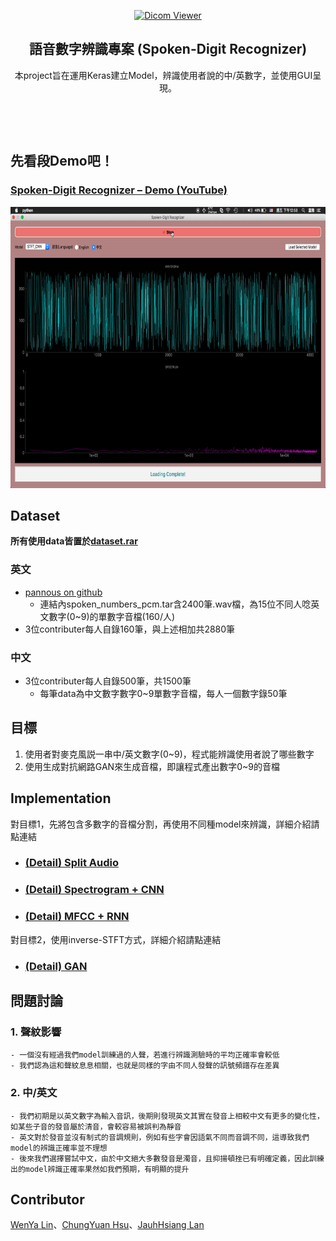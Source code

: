 <p align="center">
  <a href=#>
    <img src="https://cdn.pixabay.com/photo/2017/02/27/19/34/microphone-2104091_1280.png" alt="Dicom Viewer" width="96" height="96">
  </a>
  <h2 align="center">語音數字辨識專案 (Spoken-Digit Recognizer)</h2>
  <div align="center">
    本project旨在運用Keras建立Model，辨識使用者說的中/英數字，並使用GUI呈現。
  </div>
</p>

<p align="center"><a href="https://github.com/wenya-chungyuan-jauhhsiang/Spoken-Digit-Recognizer/tree/master/src/split_audio"><img src="https://img.shields.io/badge/Split--Audio-src-brightgreen.svg" alt="" /></a>
<a href="https://github.com/wenya-chungyuan-jauhhsiang/Spoken-Digit-Recognizer/tree/master/src/Spectrogram_CNN"><img src="https://img.shields.io/badge/Spectrogram%2BCNN-src-brightgreen.svg" alt="" /></a>
<a href="https://github.com/wenya-chungyuan-jauhhsiang/Spoken-Digit-Recognizer/tree/master/src/MFCC_RNN"><img src="https://img.shields.io/badge/MFCC%2BRNN-src-brightgreen.svg" alt="" /></a>
<a href="https://github.com/wenya-chungyuan-jauhhsiang/Spoken-Digit-Recognizer/tree/master/src/Gan"><img src="https://img.shields.io/badge/GAN-src-brightgreen.svg" alt="" /></a>
<a href="https://github.com/wenya-chungyuan-jauhhsiang/Spoken-Digit-Recognizer/tree/master/src/Demo"><img src="https://img.shields.io/badge/Demo-src-brightgreen.svg" alt="" /></a></p>

<p align="center"><a href="https://nbviewer.jupyter.org/github/wenya-chungyuan-jauhhsiang/Spoken-Digit-Recognizer/blob/master/docs/split_audio.ipynb"><img src="https://img.shields.io/badge/Split--Audio-doc-blue.svg" alt="" /></a>
<a href="https://nbviewer.jupyter.org/github/wenya-chungyuan-jauhhsiang/Spoken-Digit-Recognizer/blob/master/docs/Spectrogram_CNN_doc.ipynb"><img src="https://img.shields.io/badge/Spectrogram%2BCNN-doc-blue.svg" alt="" /></a>
<a href="https://nbviewer.jupyter.org/github/wenya-chungyuan-jauhhsiang/Spoken-Digit-Recognizer/blob/master/docs/MFCC_RNN_doc.ipynb"><img src="https://img.shields.io/badge/MFCC%2BRNN-doc-blue.svg" alt="" /></a>
<a href="https://nbviewer.jupyter.org/github/wenya-chungyuan-jauhhsiang/Spoken-Digit-Recognizer/blob/master/docs/GAN_doc.ipynb"><img src="https://img.shields.io/badge/GAN-doc-blue.svg" alt="" /></a>
<a href="https://nbviewer.jupyter.org/github/wenya-chungyuan-jauhhsiang/Spoken-Digit-Recognizer/blob/master/docs/Demo_doc.ipynb"><img src="https://img.shields.io/badge/Demo-doc-blue.svg" alt="" /></a></p>

## 先看段Demo吧！
### [Spoken-Digit Recognizer – Demo (YouTube)](https://www.youtube.com/watch?v=_yKum1DxPJM)
<p align="center">
<a href=https://www.youtube.com/watch?v=_yKum1DxPJM>
    <img src="resources/demo.gif" alt="demo" width="720" height="450">
</a>
</p>

## Dataset
**所有使用data皆置於[dataset.rar](https://github.com/wenya-chungyuan-jauhhsiang/Spoken-Digit-Recognizer/blob/master/dataset.rar)**
### 英文
- [pannous on github](https://github.com/pannous/tensorflow-speech-recognition?fbclid=IwAR1tThhKhbMM_BnKE4SK16qcbuGdw1gJw7iWVVyEhDk9vZFF5Z8E6rjuWUs)
    - 連結內spoken_numbers_pcm.tar含2400筆.wav檔，為15位不同人唸英文數字(0~9)的單數字音檔(160/人)
- 3位contributer每人自錄160筆，與上述相加共2880筆

### 中文
- 3位contributer每人自錄500筆，共1500筆
    - 每筆data為中文數字數字0~9單數字音檔，每人一個數字錄50筆

## 目標
1. 使用者對麥克風説一串中/英文數字(0~9)，程式能辨識使用者說了哪些數字  
2. 使用生成對抗網路GAN來生成音檔，即讓程式產出數字0~9的音檔

## Implementation
對目標1，先將包含多數字的音檔分割，再使用不同種model來辨識，詳細介紹請點連結
- ### [(Detail) Split Audio](https://nbviewer.jupyter.org/github/wenya-chungyuan-jauhhsiang/Spoken-Digit-Recognizer/blob/master/docs/split_audio.ipynb)
- ### [(Detail) Spectrogram + CNN](https://nbviewer.jupyter.org/github/wenya-chungyuan-jauhhsiang/Spoken-Digit-Recognizer/blob/master/docs/Spectrogram_CNN_doc.ipynb)    
- ### [(Detail) MFCC + RNN](https://nbviewer.jupyter.org/github/wenya-chungyuan-jauhhsiang/Spoken-Digit-Recognizer/blob/master/docs/MFCC_RNN_doc.ipynb)

對目標2，使用inverse-STFT方式，詳細介紹請點連結
- ### [(Detail) GAN](https://nbviewer.jupyter.org/github/wenya-chungyuan-jauhhsiang/Spoken-Digit-Recognizer/blob/master/docs/GAN_doc.ipynb)

## 問題討論
### 1. 聲紋影響
    - 一個沒有經過我們model訓練過的人聲，若進行辨識測驗時的平均正確率會較低
    - 我們認為這和聲紋息息相關，也就是同樣的字由不同人發聲的訊號頻譜存在差異
### 2. 中/英文
    - 我們初期是以英文數字為輸入音訊，後期則發現英文其實在發音上相較中文有更多的變化性，如某些子音的發音屬於清音，會較容易被誤判為靜音
    - 英文對於發音並沒有制式的音調規則，例如有些字會因語氣不同而音調不同，這導致我們model的辨識正確率並不理想
    - 後來我們選擇嘗試中文，由於中文絕大多數發音是濁音，且抑揚頓挫已有明確定義，因此訓練出的model辨識正確率果然如我們預期，有明顯的提升

## Contributor
[WenYa Lin](https://github.com/wenyalintw)、[ChungYuan Hsu](https://github.com/ChungYuanHsu)、[JauhHsiang Lan](https://github.com/r07522749)
